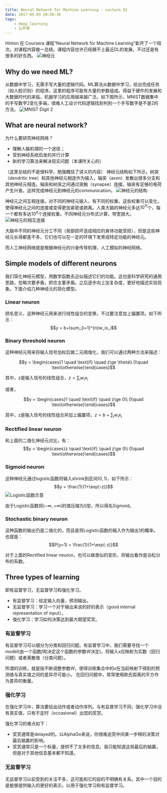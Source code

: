 ```yaml
---
title: Neural Network for Machine Learning - Lecture 01
date: 2017-05-03 20:56:36
tags:
    - deep learning
    - 公开课
---
```

Hinton 在 Coursera 课程“Neural Network for Machine Learning”新开了一个班次。对课程内容做一总结。课程内容也许已经跟不上最近DL的发展，不过还是有很多的好东西。
![神经元](/img/hinton_brainsimulator.jpg)
<!-- more -->

## Why do we need ML?
从数据中学习，无需手写大量的逻辑代码。ML算法从数据中学习，给出完成任务（如人脸识别）的程序。这里的程序可能有大量的参数组成。得益于硬件的发展和大数据时代的来临，机器学习的应用越来越广泛。如下图所示，MNIST数据集中的手写数字2变化多端，很难人工设计代码逻辑找到判别一个手写数字是不是2的方法。
![MNIST Digit 2](/img/hinton_01_mnist_example.png)

## What are neural network?
为什么要研究神经网络？

- 理解人脑机理的一个途径；
- 受到神经系统启发的并行计算
- 新的学习算法来解决现实问题（本课所关心的）

（这里总结的不是很科学，勉强概括了讲义的内容）
神经元结构如下所示。树突（dendritic tree）和其他神经元相连作为输入，轴突（axon）发散出很多分支和其他神经元相连。轴突和树突之间通过突触（synapse）连接。轴突有足够的电荷产生兴奋。这样完成神经元到神经元的communication。
![神经元的结构](/img/hinton_01_neuron_structure.png)

神经元之间互相连接。对不同的神经元输入，有不同的权重。这些权重可以变化，使得神经元之间的连接或变得更加紧密或疏离。人类大脑的神经元多达$10^{11}$个，每一个都有多达$10^4$个连接权重。不同神经元分布式计算，带宽很大。
![神经元的相互连接](/img/hinton_01_neuron_commucation.png)

大脑中不同的神经元分工不同（局部损坏造成相应的身体功能受损），但是这些神经元长得都差不多，它们也可以在一定的环境下发育成特定功能的神经元。

而人工神经网络就是根据神经元的兴奋传导机理，人工模拟的神经网络。

## Simple models of different neurons
我们简化神经元模型，用数学函数去近似描述它们的功能。这也是科学研究的通用思路，忽略次要矛盾，抓住主要矛盾。之后逐步向上加复杂度，更好地描述实验现象。下面介绍几种神经元的简化模型。

### Linear neuron
顾名思义，这种神经元用来进行线性组合的变换，不过要注意加上偏置项。如下所示：
$$y = b+\sum_{i=1}^{n}w_ix_i$$

### Binary threshold neuron
这种神经元用来将输入信号加权后做二元阈值化，我们可以通过两种方法来描述：

$$y = \begin{cases}1 \quad \text{if} \quad z\ge \theta\\ 0\quad \text{otherwise}\end{cases}$$

其中，$z$是输入信号的线性组合，$z=\sum_{i}w_ix_i$

或者，

$$y = \begin{cases}1 \quad \text{if} \quad z\ge 0\\ 0\quad \text{otherwise}\end{cases}$$

其中，$z$是输入信号的线性组合并加上偏置项，$z = b+\sum_{i}w_ix_i$

### Rectified linear neuron
和上面的二值化神经元对比，有：
$$y = \begin{cases}z \quad \text{if} \quad z\ge 0\\ 0\quad \text{otherwise}\end{cases}$$

### Sigmoid neuron
这种神经元通过logistic函数将输入shrink到区间$(0, 1)$，如下所示：
$$y = \frac{1}{1+\exp(-z)}$$
![Logistic函数示意](/img/hinton_01_sigmoid_function.png)

由于Logistic函数将$(-\infty, +\infty)$的值压缩为S型，所以得名Sigmoid。

### Stochastic binary neuron
这种函数的输出仍是二值化的，而且是将Logistic函数的输入作为输出$1$的概率。也就是：
$$P(y=1) = \frac{1}{1+\exp(-z)}$$

对于上面的Rectified linear neuron，也可以做类似的变形，将输出看作是泊松分布的系数。

## Three types of learning
即有监督学习，无监督学习和强化学习。

- 有监督学习：给定输入向量，预测输出。
- 无监督学习：学习一个对于输出来说的好的表示（good internal representation of input）。
- 强化学习：学习如何决策达到最大期望奖赏。

### 有监督学习
有监督学习可以细分为分类和回归问题。有监督学习中，我们需要寻找一个model(由一个函数$f$和决定这个函数的参数$W$决定)，将输入$x$应映射为实数（回归问题）或者离散值（分类问题）。

所谓的训练，就是指不断调整参数$W$，使得训练集合中的$x$在当前映射下得到的预测值与真实值之间的差异尽可能小。 在回归问题中，常常使用欧氏距离的平方作为差异的衡量。

### 强化学习
在强化学习中，算法要给出动作或者动作序列。与有监督学习不同，强化学习中没有真实值，只有不定时（occasional）出现的奖赏。

强化学习的难点如下：
- 奖赏通常是delayed的。以AlphaGo来说，你很难追究中间某一步棋的决策对最后输赢的影响。
- 奖赏通常只是一个标量，提供不了太多的信息。我只能知道这局最后的输赢，但是对于其他信息基本都不知道。

### 无监督学习
无监督学习以前受到的关注不多，这可能和它的目的不明确有关系。其中一个目的是能够提供输入的更好的表示，以用于强化学习和有监督学习。
